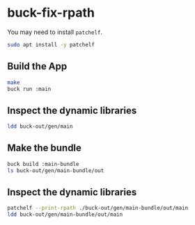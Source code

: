 # buck-fix-rpath

You may need to install `patchelf`.

```bash
sudo apt install -y patchelf
```

## Build the App

```bash
make
buck run :main
```

## Inspect the dynamic libraries

```bash
ldd buck-out/gen/main
```

## Make the bundle

```bash
buck build :main-bundle
ls buck-out/gen/main-bundle/out
```

## Inspect the dynamic libraries

```bash
patchelf --print-rpath ./buck-out/gen/main-bundle/out/main
ldd buck-out/gen/main-bundle/out/main
```
